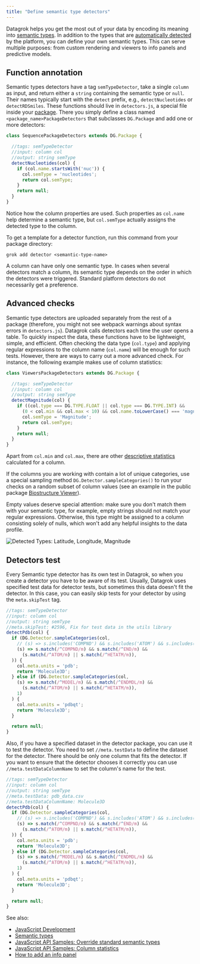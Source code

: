 ```yaml
---
title: "Define semantic type detectors"
---
```


Datagrok helps you get the most out of your data by encoding its meaning into
[semantic types](../../govern/catalog/semantic-types.md). In addition to the types that
are [automatically detected](../../govern/catalog/semantic-types.md#automatic-semantic-type-detection)
by the platform, you can define your own semantic types. This can serve multiple purposes: from custom rendering and
viewers to info panels and predictive models.

## Function annotation

Semantic types detectors have a tag `semTypeDetector`, take a single `column`
as input, and return either a `string` containing the semantic type or `null`. Their names typically start with
the `detect` prefix, e.g., `detectNucleotides`
or `detectRDSmiles`. These functions should live in `detectors.js`, a special file inside
your [package](../develop.md#packages). There you simply define a class named `<package_name>PackageDetectors` that
subclasses `DG.Package`
and add one or more detectors:

```javascript
class SequencePackageDetectors extends DG.Package {

  //tags: semTypeDetector
  //input: column col
  //output: string semType
  detectNucleotides(col) {
    if (col.name.startsWith('nuc')) {
      col.semType = 'nucleotides';
      return col.semType;
    }
    return null;
  }
}
```

Notice how the column properties are used. Such properties as `col.name` help determine a semantic type,
but `col.semType` actually assigns the detected type to the column.

To get a template for a detector function, run this command from your package directory:

```shell
grok add detector <semantic-type-name>
```

A column can have only one semantic type. In cases when several detectors match a column, its semantic type depends on
the order in which the detectors were triggered. Standard platform detectors do not necessarily get a preference.

## Advanced checks

Semantic type detectors are uploaded separately from the rest of a package
(therefore, you might not see webpack warnings about syntax errors in
`detectors.js`). Datagrok calls detectors each time the user opens a table. To quickly inspect the data, these functions
have to be lightweight, simple, and efficient. Often checking the data type (`col.type`) and applying regular
expressions to the column name (`col.name`) will be enough for such tests. However, there are ways to carry out a more
advanced check. For instance, the following example makes use of column statistics:

```javascript
class ViewersPackageDetectors extends DG.Package {

  //tags: semTypeDetector
  //input: column col
  //output: string semType
  detectMagnitude(col) {
    if ((col.type === DG.TYPE.FLOAT || col.type === DG.TYPE.INT) &&
      (0 < col.min && col.max < 10) && col.name.toLowerCase() === 'magnitude') {
      col.semType = 'Magnitude';
      return col.semType;
    }
    return null;
  }
}
```

Apart from `col.min` and `col.max`, there are other
[descriptive statistics](https://public.datagrok.ai/js/samples/data-frame/stats)
calculated for a column.

If the columns you are working with contain a lot of unique categories, use a special sampling
method `DG.Detector.sampleCategories()` to run your checks on a random subset of column values (see an example in the
public package
[Biostructure Viewer](https://github.com/datagrok-ai/public/blob/master/packages/BiostructureViewer/detectors.js)).

Empty values deserve special attention: make sure you don't match them with your semantic type, for example, empty
strings should not match your regular expressions. Otherwise, this type might be assigned to a column consisting solely
of nulls, which won't add any helpful insights to the data profile.

![Detected Types: Latitude, Longitude, Magnitude](semantic-type-detectors.gif "Detected Types: Latitude, Longitude, Magnitude")

## Detectors test

Every Semantic type detector has its own test in Datagrok, so when you create a detector you have to be aware of its test. Usually, Datagrok uses 
specified test data for detector tests, but sometimes this data doesn't fit the detector. In this case, you can easily skip tests for your detector by using the `meta.skipTest` tag. 

```  javascript
//tags: semTypeDetector
//input: column col
//output: string semType
//meta.skipTest: #2596, Fix for test data in the utils library
detectPdb(col) {
  if (DG.Detector.sampleCategories(col,
    // (s) => s.includes('COMPND') && s.includes('ATOM') && s.includes('END'), 1)
    (s) => s.match(/^COMPND/m) && s.match(/^END/m) &&
      (s.match(/^ATOM/m) || s.match(/^HETATM/m)),
  )) {
    col.meta.units = 'pdb';
    return 'Molecule3D';
  } else if (DG.Detector.sampleCategories(col,
    (s) => s.match(/^MODEL/m) && s.match(/^ENDMDL/m) &&
      (s.match(/^ATOM/m) || s.match(/^HETATM/m)),
    1)
  ) {
    col.meta.units = 'pdbqt';
    return 'Molecule3D';
  }

  return null;
}
```
Also, if you have a specified dataset in the detector package, you can use it to test the detector. You need to set `//meta.testData` to define the dataset for the detector.
There should be only one column that fits the detector. If you want to ensure that the detector chooses it correctly you can use `//meta.testDataColumnName` to set the column's name for the test.
```  javascript
//tags: semTypeDetector
//input: column col
//output: string semType
//meta.testData: pdb_data.csv
//meta.testDataColumnName: Molecule3D
detectPdb(col) {
  if (DG.Detector.sampleCategories(col,
    // (s) => s.includes('COMPND') && s.includes('ATOM') && s.includes('END'), 1)
    (s) => s.match(/^COMPND/m) && s.match(/^END/m) &&
      (s.match(/^ATOM/m) || s.match(/^HETATM/m)),
  )) {
    col.meta.units = 'pdb';
    return 'Molecule3D';
  } else if (DG.Detector.sampleCategories(col,
    (s) => s.match(/^MODEL/m) && s.match(/^ENDMDL/m) &&
      (s.match(/^ATOM/m) || s.match(/^HETATM/m)),
    1)
  ) {
    col.meta.units = 'pdbqt';
    return 'Molecule3D';
  }

  return null;
}
```

See also:

* [JavaScript Development](../develop.md)
* [Semantic types](../../govern/catalog/semantic-types.md)
* [JavaScript API Samples: Override standard semantic types](https://public.datagrok.ai/js/samples/data-frame/advanced/semantic-type-detection)
* [JavaScript API Samples: Column statistics](https://public.datagrok.ai/js/samples/data-frame/stats)
* [How to add an info panel](add-info-panel.md)
